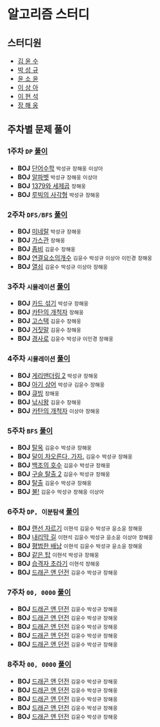 # 알고리즘 스터디

## 스터디원

- [김 윤 수](https://github.com/kysu5095)
- [박 성 규](https://github.com/prodinic)
- [윤 소 윤](https://github.com/stlover25)
- [이 상 아](https://github.com/snaag)
- [이 현 석](https://github.com/travelbeeee)
- [장 해 웅](https://github.com/Longseabear)

## 주차별 문제 풀이

### 1주차 `DP` [풀이](./solution/week01)

- **BOJ** [단어수학](https://www.acmicpc.net/problem/1339) `박성규` `장해웅` `이상아`
- **BOJ** [알파벳](https://www.acmicpc.net/problem/1987) `박성규` `장해웅` `이상아`
- **BOJ** [1379와 세제곱](https://www.acmicpc.net/problem/2731) `장해웅`
- **BOJ** [루빅의 사각형](https://www.acmicpc.net/problem/2549) `박성규` `장해웅`

### 2주차 `DFS/BFS` [풀이](./solution/week02)

- **BOJ** [미네랄](https://www.acmicpc.net/problem/2933) `박성규` `장해웅`
- **BOJ** [가스관](https://www.acmicpc.net/problem/2933) `장해웅`
- **BOJ** [좀비](https://www.acmicpc.net/problem/11952) `김윤수` `장해웅`
- **BOJ** [연결요소의개수](https://www.acmicpc.net/problem/11724) `김윤수` `박성규` `이상아` `이민경` `장해웅`
- **BOJ** [열쇠](https://www.acmicpc.net/problem/9328) `김윤수` `박성규` `이상아` `장해웅`

### 3주차 `시뮬레이션` [풀이](./solution/week03)

- **BOJ** [카드 섞기](https://www.acmicpc.net/problem/1091) `박성규` `장해웅`
- **BOJ** [카탄의 개척자](https://www.acmicpc.net/problem/3678) `장해웅`
- **BOJ** [고스택](https://www.acmicpc.net/problem/3425) `김윤수` `장해웅`
- **BOJ** [거짓말](https://www.acmicpc.net/problem/1043) `김윤수` `장해웅`
- **BOJ** [경사로](https://www.acmicpc.net/problem/14890) `김윤수` `박성규` `이민경` `장해웅`

### 4주차 `시뮬레이션` [풀이](./solution/week04)

- **BOJ** [게리맨더링 2](https://www.acmicpc.net/problem/17779) `박성규` `장해웅`
- **BOJ** [아기 상어](https://www.acmicpc.net/problem/16236) `박성규` `김윤수` `장해웅`
- **BOJ** [큐빙](https://www.acmicpc.net/problem/5373) `장해웅`
- **BOJ** [낚시왕](https://www.acmicpc.net/problem/17143) `김윤수` `장해웅`
- **BOJ** [카탄의 개척자](https://www.acmicpc.net/problem/3678) `이상아` `장해웅`

### 5주차 `BFS` [풀이](./solution/week05)

- **BOJ** [탈옥](https://www.acmicpc.net/problem/9376) `김윤수` `박성규` `장해웅`
- **BOJ** [달이 차오른다, 가자.](https://www.acmicpc.net/problem/1194) `김윤수` `박성규` `장해웅`
- **BOJ** [백조의 호수](https://www.acmicpc.net/problem/3197) `김윤수` `박성규` `장해웅`
- **BOJ** [구슬 탈출 2](https://www.acmicpc.net/problem/13460) `김윤수` `박성규` `장해웅`
- **BOJ** [탈출](https://www.acmicpc.net/problem/3055) `김윤수` `박성규` `장해웅`
- **BOJ** [불!](https://www.acmicpc.net/problem/4179) `김윤수` `박성규` `장해웅` `이상아`

### 6주차 `DP, 이분탐색` [풀이](./solution/week06)

- **BOJ** [랜선 자르기](https://www.acmicpc.net/problem/1654) `이현석` `김윤수` `박성규` `윤소윤` `장해웅`
- **BOJ** [내리막 길](https://www.acmicpc.net/problem/1520) `이현석` `김윤수` `박성규` `윤소윤` `이상아` `장해웅`
- **BOJ** [평범한 배낭](https://www.acmicpc.net/problem/12865) `이현석` `김윤수` `박성규` `윤소윤` `장해웅`
- **BOJ** [같은 탑](https://www.acmicpc.net/problem/1126) `이현석` `박성규` `장해웅`
- **BOJ** [습격자 초라기](https://www.acmicpc.net/problem/1006) `이현석` `장해웅`
- **BOJ** [드래곤 앤 던전](https://www.acmicpc.net/problem/16434) `김윤수` `박성규` `장해웅`

### 7주차 `00, 0000` [풀이](./solution/week07)

- **BOJ** [드래곤 앤 던전](https://www.acmicpc.net/problem/16434) `김윤수` `박성규` `장해웅`
- **BOJ** [드래곤 앤 던전](https://www.acmicpc.net/problem/16434) `김윤수` `박성규` `장해웅`
- **BOJ** [드래곤 앤 던전](https://www.acmicpc.net/problem/16434) `김윤수` `박성규` `장해웅`
- **BOJ** [드래곤 앤 던전](https://www.acmicpc.net/problem/16434) `김윤수` `박성규` `장해웅`
- **BOJ** [드래곤 앤 던전](https://www.acmicpc.net/problem/16434) `김윤수` `박성규` `장해웅`

### 8주차 `00, 0000` [풀이](./solution/week08)

- **BOJ** [드래곤 앤 던전](https://www.acmicpc.net/problem/16434) `김윤수` `박성규` `장해웅`
- **BOJ** [드래곤 앤 던전](https://www.acmicpc.net/problem/16434) `김윤수` `박성규` `장해웅`
- **BOJ** [드래곤 앤 던전](https://www.acmicpc.net/problem/16434) `김윤수` `박성규` `장해웅`
- **BOJ** [드래곤 앤 던전](https://www.acmicpc.net/problem/16434) `김윤수` `박성규` `장해웅`
- **BOJ** [드래곤 앤 던전](https://www.acmicpc.net/problem/16434) `김윤수` `박성규` `장해웅`
